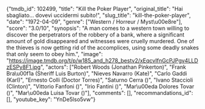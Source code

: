 {"tmdb_id": 102499, "title": "Kill the Poker Player", "original_title": "Hai sbagliato... dovevi uccidermi subito!", "slug_title": "kill-the-poker-player", "date": "1972-04-09", "genre": ["Western / Horreur / Myst\u00e8re"], "score": "3.0/10", "synopsis": "A man comes to a western town willing to discover the perpetrators of the robbery of a bank, where a significant amount of gold disappeared and witnesses were cruelly murdered. One of the thieves is now getting rid of the accomplices, using some deadly snakes that only seem to obey him.", "image": "https://image.tmdb.org/t/p/w185_and_h278_bestv2/xEqcvIfnGcPJPgv4LLDzESPy8F1.jpg", "actors": ["Robert Woods (Jonathan Pinkerton)", "Frank Bra\u00f1a (Sheriff Luis Burton)", "Nieves Navarro (Kate)", "Carlo Gaddi (Karl)", "Ernesto Colli (Doctor Torres)", "Saturno Cerra ()", "Ivano Staccioli (Clinton)", "Vittorio Fanfoni ()", "Irio Fantini ()", "Mar\u00eda Dolores Tovar ()", "Mar\u00eda Luisa Tovar ()"], "comments": [], "recommandations_id": [], "youtube_key": "YnDe5lso5vw"}
